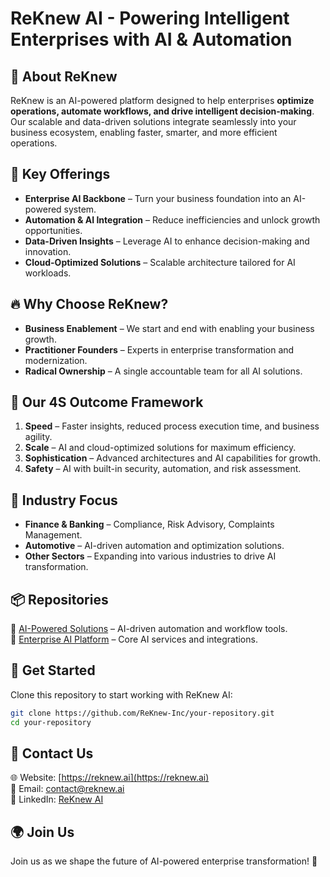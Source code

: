 # ReKnew AI - Powering Intelligent Enterprises with AI & Automation

## 🚀 About ReKnew
ReKnew is an AI-powered platform designed to help enterprises **optimize operations, automate workflows, and drive intelligent decision-making**. Our scalable and data-driven solutions integrate seamlessly into your business ecosystem, enabling faster, smarter, and more efficient operations.

## 🌟 Key Offerings
- **Enterprise AI Backbone** – Turn your business foundation into an AI-powered system.
- **Automation & AI Integration** – Reduce inefficiencies and unlock growth opportunities.
- **Data-Driven Insights** – Leverage AI to enhance decision-making and innovation.
- **Cloud-Optimized Solutions** – Scalable architecture tailored for AI workloads.

## 🔥 Why Choose ReKnew?
- **Business Enablement** – We start and end with enabling your business growth.
- **Practitioner Founders** – Experts in enterprise transformation and modernization.
- **Radical Ownership** – A single accountable team for all AI solutions.

## 🔧 Our 4S Outcome Framework
1. **Speed** – Faster insights, reduced process execution time, and business agility.
2. **Scale** – AI and cloud-optimized solutions for maximum efficiency.
3. **Sophistication** – Advanced architectures and AI capabilities for growth.
4. **Safety** – AI with built-in security, automation, and risk assessment.

## 🏢 Industry Focus
- **Finance & Banking** – Compliance, Risk Advisory, Complaints Management.
- **Automotive** – AI-driven automation and optimization solutions.
- **Other Sectors** – Expanding into various industries to drive AI transformation.

## 📦 Repositories
🔹 [AI-Powered Solutions](https://github.com/reknew-ai/ai-powered-solutions) – AI-driven automation and workflow tools.  
🔹 [Enterprise AI Platform](https://github.com/reknew-ai/enterprise-ai-platform) – Core AI services and integrations.

## 📄 Get Started
Clone this repository to start working with ReKnew AI:
```bash
git clone https://github.com/ReKnew-Inc/your-repository.git
cd your-repository
```

## 📩 Contact Us
🌐 Website: [https://reknew.ai](https://reknew.ai)  
📧 Email: contact@reknew.ai  
📱 LinkedIn: [ReKnew AI](https://linkedin.com/company/reknew-ai)  

## 🌍 Join Us
Join us as we shape the future of AI-powered enterprise transformation! 🚀
